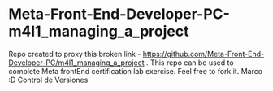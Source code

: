 # Meta-Front-End-Developer-PC-m4l1_managing_a_project
Repo created to proxy this broken link - https://github.com/Meta-Front-End-Developer-PC/m4l1_managing_a_project . This repo can be used to complete Meta frontEnd certification lab exercise. Feel free to fork it.
Marco :D
Control de Versiones
